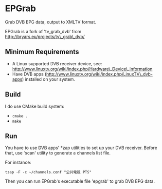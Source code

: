 # EPGrab

Grab DVB EPG data, output to XMLTV format.

EPGrab is a fork of 'tv\_grab\_dvb' from http://bryars.eu/projects/tv\_grab\_dvb/

## Minimum Requirements

* A Linux supported DVB receiver device, see: http://www.linuxtv.org/wiki/index.php/Hardware\_Device\_Information
* Have DVB apps (http://www.linuxtv.org/wiki/index.php/LinuxTV\_dvb-apps) installed on your system.

## Build

I do use CMake build system:

* <code>cmake .</code>
* <code>make</code>

## Run

You have to use DVB apps' \*zap utilities to set up your DVB receiver. Before that, use 'scan' utility to generate a channels list file.

For instance:

<code>tzap -F -c ~/channels.conf "公共電視 PTS"</code>

Then you can run EPGrab's executable file 'epgrab' to grab DVB EPG data.
